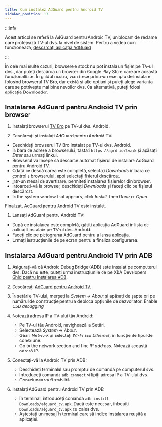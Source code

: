 ```yaml
---
title: Cum instalez AdGuard pentru Android TV
sidebar_position: 17
---
```


:::info

Acest articol se referă la AdGuard pentru Android TV, un blocant de reclame care protejează TV-ul dvs. la nivel de sistem. Pentru a vedea cum funcționează, [descărcați aplicația AdGuard](https://agrd.io/tvapk)

:::

În cele mai multe cazuri, browserele stock nu pot instala un fișier pe TV-ul dvs., dar puteți descărca un browser din Google Play Store care are această funcționalitate. În ghidul nostru, vom trece printr-un exemplu de instalare folosind browserul TV Bro, dar există și alte opțiuni și puteți alege varianta care se potrivește mai bine nevoilor dvs. Ca alternativă, puteți folosi aplicația [Downloader](https://play.google.com/store/apps/details?id=com.esaba.downloader).

## Instalarea AdGuard pentru Android TV prin browser

1. Instalați browserul [TV Bro](https://play.google.com/store/apps/details?id=com.phlox.tvwebbrowser) pe TV-ul dvs. Android.

2. Descărcați și instalați AdGuard pentru Android TV:

- Deschideți browserul TV Bro instalat pe TV-ul dvs. Android.
- În bara de adrese a browserului, tastați `https://agrd.io/tvapk` și apăsați _Enter_ sau urmați linkul.
- Browserul va începe să descarce automat fișierul de instalare AdGuard pentru Android TV.
- Odată ce descărcarea este completă, selectați _Downloads_ în bara de control a browserului, apoi selectați fișierul descărcat.
- Într-un mesaj de avertizare, permiteți instalarea fișierelor din browser.
- Întoarceți-vă la browser, deschideți _Downloads_ și faceți clic pe fișierul descărcat.
- In the system window that appears, click _Install_, then _Done_ or _Open_.

Finalizat, AdGuard pentru Android TV este instalat.

1. Lansați AdGuard pentru Android TV:

- După ce instalarea este completă, găsiți aplicația AdGuard în lista de aplicații instalate pe TV-ul dvs. Android.
- Faceți clic pe pictograma AdGuard pentru a lansa aplicația.
- Urmați instrucțiunile de pe ecran pentru a finaliza configurarea.

## Instalarea AdGuard pentru Android TV prin ADB

1. Asigurați-vă că Android Debug Bridge (ADB) este instalat pe computerul dvs. Dacă nu este, puteți urma instrucțiunile de pe XDA Developers: [Ghid pentru Instalarea ADB](https://www.xda-developers.com/install-adb-windows-macos-linux).

2. Descărcați [AdGuard pentru Android TV](https://agrd.io/tvapk).

3. În setările TV-ului, mergeți la _System_ → _About_ și apăsați de șapte ori pe numărul de construcție pentru a debloca opțiunile de dezvoltator. Enable _USB debugging_.

4. Notează adresa IP a TV-ului tău Android:

    - Pe TV-ul tău Android, navighează la Setări.
    - Selectează _System_ → _About_.
    - Găsiți _Network_ și selectați _Wi-Fi_ sau _Ethernet_, în funcție de tipul de conexiune.
    - Go to the network section and find _IP address_. Notează această adresă IP.

5. Conectați-vă la Android TV prin ADB:

    - Deschideți terminalul sau promptul de comandă pe computerul dvs.
    - Introduceți comanda `adb connect` și lipiți adresa IP a TV-ului dvs.
    - Conexiunea va fi stabilită.

6. Instalați AdGuard pentru Android TV prin ADB:

    - În terminal, introduceți comanda `adb install Downloads/adguard_tv.apk`. Dacă este necesar, înlocuiți `Downloads/adguard_tv.apk` cu calea dvs.
    - Așteptați un mesaj în terminal care să indice instalarea reușită a aplicației.
